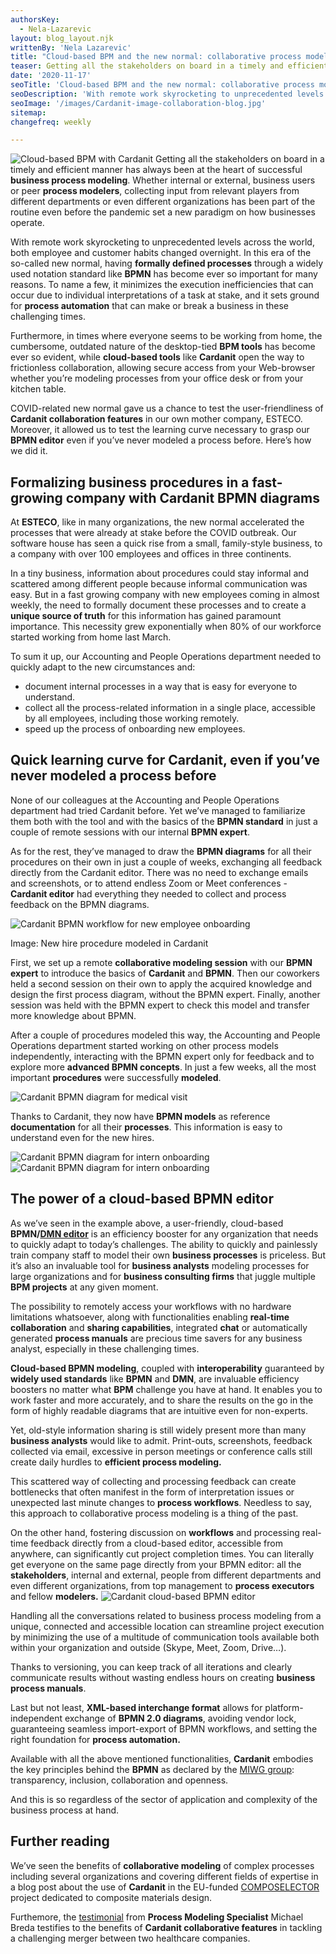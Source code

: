 ```yaml
---
authorsKey: 
  - Nela-Lazarevic
layout: blog_layout.njk
writtenBy: 'Nela Lazarevic'
title: "Cloud-based BPM and the new normal: collaborative process modeling in the era of remote work"
teaser: Getting all the stakeholders on board in a timely and efficient manner has always been at the heart of successful **business process modeling**. Whether internal or external, business users or peer **process modelers**, collecting input from relevant players from different departments or even different organizations has been part of the routine even before the pandemic set a new paradigm on how businesses operate.'
date: '2020-11-17'
seoTitle: 'Cloud-based BPM and the new normal: collaborative process modeling in the era of remote work'
seoDescription: 'With remote work skyrocketing to unprecedented levels across the world, having formally defined processes through a widely used notation standard like BPMN has become more important than ever - it minimizes interpretation issues and sets the ground for automation, among other things.'
seoImage: '/images/Cardanit-image-collaboration-blog.jpg'
sitemap:
changefreq: weekly

---
```


<Image
        src="/images/Cardanit-image-collaboration-blog.jpg"
        alt="Cloud-based BPM with Cardanit"
        width={500}
        height={500}
      />
Getting all the stakeholders on board in a timely and efficient manner has always been at the heart of successful **business process modeling**. Whether internal or external, business users or peer **process modelers**, collecting input from relevant players from different departments or even different organizations has been part of the routine even before the pandemic set a new paradigm on how businesses operate. 

With remote work skyrocketing to unprecedented levels across the world, both employee and customer habits changed overnight. In this era of the so-called new normal, having **formally defined processes** through a widely used notation standard like **BPMN** has become ever so important for many reasons. To name a few, it minimizes the execution inefficiencies that can occur due to individual interpretations of a task at stake, and it sets ground for **process automation** that can make or break a business in these challenging times. 

Furthermore, in times where everyone seems to be working from home, the cumbersome, outdated nature of the desktop-tied **BPM tools** has become ever so evident, while **cloud-based tools** like **Cardanit** open the way to frictionless collaboration, allowing secure access from your Web-browser whether you’re modeling processes from your office desk or from your kitchen table. 

COVID-related new normal gave us a chance to test the user-friendliness of **Cardanit collaboration features** in our own mother company, ESTECO. Moreover, it allowed us to test the learning curve necessary to grasp our **BPMN editor** even if you’ve never modeled a process before. Here’s how we did it. 

## Formalizing business procedures in a fast-growing company with Cardanit BPMN diagrams
At **ESTECO**, like in many organizations, the new normal accelerated the processes that were already at stake before the COVID outbreak. Our software house has seen a quick rise from a small, family-style business, to a company with over 100 employees and offices in three continents. 

In a tiny business, information about procedures could stay informal and scattered among different people because informal communication was easy. But in a fast growing company with new employees coming in almost weekly, the need to formally document these processes and to create a **unique source of truth** for this information has gained paramount importance. This necessity grew exponentially when 80% of our workforce started working from home last March. 

To sum it up, our Accounting and People Operations department needed to quickly adapt to the new circumstances and: 
- document internal processes in a way that is easy for everyone to understand. 
- collect all the process-related information in a single place, accessible by all employees, including those working remotely. 
- speed up the process of onboarding new employees.

## Quick learning curve for Cardanit, even if you’ve never modeled a process before
None of our colleagues at the Accounting and People Operations department had tried Cardanit before. Yet we’ve managed to familiarize them both with the tool and with the basics of the **BPMN standard** in just a couple of remote sessions with our internal **BPMN expert**. 

As for the rest, they’ve managed to draw the **BPMN diagrams** for all their procedures on their own in just a couple of weeks, exchanging all feedback directly from the Cardanit editor. There was no need to exchange emails and screenshots, or to attend endless Zoom or Meet conferences - **Cardanit editor** had everything they needed to collect and process feedback on the BPMN diagrams.

<Image
        src="/images/New-hire.jpg"
        alt="Cardanit BPMN workflow for new employee onboarding"
        width={500}
        height={500}
      />

<span class="a-label  a-label--reduced soul-space-stack-bottom-m">Image: New hire procedure modeled in Cardanit</span>

First, we set up a remote **collaborative modeling session** with our **BPMN expert** to introduce the basics of **Cardanit** and **BPMN**. Then our coworkers held a second session on their own to apply the acquired knowledge and design the first process diagram, without the BPMN expert. Finally, another session was held with the BPMN expert to check this model and transfer more knowledge about BPMN.

After a couple of procedures modeled this way, the Accounting and People Operations department started working on other process models independently, interacting with the BPMN expert only for feedback and to explore more **advanced BPMN concepts**. In just a few weeks, all the most important **procedures** were successfully **modeled**.

<Image
        src="/images/Company-medical-visit.jpg"
        alt="Cardanit BPMN diagram for medical visit"
        width={500}
        height={500}
      />


Thanks to Cardanit, they now have **BPMN models** as reference **documentation** for all their **processes**. This information is easy to understand even for the new hires.

![Cardanit BPMN diagram for intern onboarding](/assets/img/blog/Interns-onboarding.jpg)
<Image
        src="/images/Interns-onboarding.jpg"
        alt="Cardanit BPMN diagram for intern onboarding"
        width={500}
        height={500}
      />


## The power of a cloud-based BPMN editor
As we’ve seen in the example above, a user-friendly, cloud-based **BPMN/[DMN editor](/blog/combining-decision-and-process-modeling)** is an efficiency booster for any organization that needs to quickly adapt to today’s challenges. The ability to quickly and painlessly train company staff to model their own **business processes** is priceless. But it’s also an invaluable tool for **business analysts** modeling processes for large organizations and for **business consulting firms** that juggle multiple **BPM projects** at any given moment. 

The possibility to remotely access your workflows with no hardware limitations whatsoever, along with functionalities enabling **real-time collaboration** and **sharing capabilities**, integrated **chat** or automatically generated **process manuals** are precious time savers for any business analyst, especially in these challenging times. 

**Cloud-based BPMN modeling**, coupled with **interoperability** guaranteed by **widely used standards** like **BPMN** and **DMN**, are invaluable efficiency boosters no matter what **BPM** challenge you have at hand. It enables you to work faster and more accurately, and to share the results on the go in the form of highly readable diagrams that are intuitive even for non-experts. 

Yet, old-style information sharing is still widely present more than many **business analysts** would like to admit. Print-outs, screenshots, feedback collected via email, excessive in person meetings or conference calls still create daily hurdles to **efficient process modeling.** 

This scattered way of collecting and processing feedback can create bottlenecks that often manifest in the form of interpretation issues or unexpected last minute changes to **process workflows**. Needless to say, this approach to collaborative process modeling is a thing of the past. 

On the other hand, fostering discussion on **workflows** and processing real-time feedback directly from a cloud-based editor, accessible from anywhere, can significantly cut project completion times. You can literally get everyone on the same page directly from your BPMN editor: all the **stakeholders**, internal and external, people from different departments and even different organizations, from top management to **process executors** and fellow **modelers.** 
<Image
        src="/images/Social-quotes-Cardanit-HR-mobile.jpg"
        alt="Cardanit cloud-based BPMN editor"
        width={500}
        height={500}
      />

Handling all the conversations related to business process modeling from a unique, connected and accessible location can streamline project execution by minimizing the use of a multitude of communication tools available both within your organization and outside (Skype, Meet, Zoom, Drive…). 

Thanks to versioning, you can keep track of all iterations and  clearly communicate results without wasting endless hours on creating **business process manuals**. 

Last but not least, **XML-based interchange format** allows for platform-independent exchange of **BPMN 2.0 diagrams**, avoiding vendor lock, guaranteeing seamless import-export of BPMN workflows, and setting the right foundation for **process automation.**

Available with all the above mentioned functionalities, **Cardanit** embodies the key principles behind the **BPMN** as declared by the [MIWG group](http://www.omgwiki.org/bpmn-miwg/doku.php): transparency, inclusion, collaboration and openness.

And this is so regardless of the sector of application and complexity of the business process at hand.

## Further reading
We’ve seen the benefits of **collaborative modeling** of complex processes including several organizations and covering different fields of expertise in a blog post about the use of **Cardanit** in the EU-funded [COMPOSELECTOR](/blog/composelector) project dedicated to composite materials design. 

Furthemore, the [testimonial](/blog/bpmn-healthcare-merger) from **Process Modeling Specialist** Michael Breda testifies to the benefits of **Cardanit collaborative features** in tackling a challenging merger between two healthcare companies.
